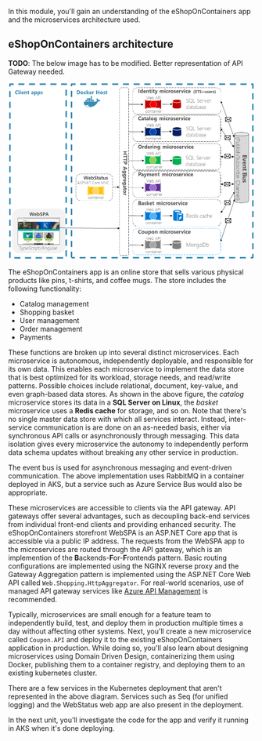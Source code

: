 In this module, you'll gain an understanding of the eShopOnContainers app and the microservices architecture used.

## eShopOnContainers architecture

**TODO**: The below image has to be modified. Better representation of API Gateway needed.

![eShop application architecture](../media/temp/eshop-architecture.png)

The eShopOnContainers app is an online store that sells various physical products like pins, t-shirts, and coffee mugs. The store includes the following functionality:

* Catalog management
* Shopping basket
* User management
* Order management
* Payments

These functions are broken up into several distinct microservices. Each microservice is autonomous, independently deployable, and responsible for its own data. This enables each microservice to implement the data store that is best optimized for its workload, storage needs, and read/write patterns. Possible choices include relational, document, key-value, and even graph-based data stores. As shown in the above figure, the *catalog* microservice stores its data in a **SQL Server on Linux**, the *basket* microservice uses a **Redis cache** for storage, and so on. Note that there's no single master data store with which all services interact. Instead, inter-service communication is are done on an as-needed basis, either via synchronous API calls or asynchronously through messaging. This data isolation gives every microservice the autonomy to independently perform data schema updates without breaking any other service in production.

The event bus is used for asynchronous messaging and event-driven communication. The above implementation uses RabbitMQ in a container deployed in AKS, but a service such as Azure Service Bus would also be appropriate.

These microservices are accessible to clients via the API gateway. API gateways offer several advantages, such as decoupling back-end services from individual front-end clients and providing enhanced security. The eShopOnContainers storefront WebSPA is an ASP.NET Core app that is accessible via a public IP address. The requests from the WebSPA app to the microservices are routed through the API gateway, which is an implemention of the **B**ackends-**F**or-**F**rontends pattern. Basic routing configurations are implemented using the NGINX reverse proxy and the Gateway Aggregation pattern is implemented using the ASP.NET Core Web API called `Web.Shopping.HttpAggregator`. For real-world scenarios, use of managed API gateway services like [Azure API Management](https://azure.microsoft.com/services/api-management/) is recommended.

Typically, microservices are small enough for a feature team to independently build, test, and deploy them in production multiple times a day without affecting other systems. Next, you'll create a new microservice called `Coupon.API` and deploy it to the existing eShopOnContainers application in production. While doing so, you'll also learn about designing microservices using Domain Driven Design, containerizing them using Docker, publishing them to a container registry, and deploying them to an existing kubernetes cluster.

There are a few services in the Kubernetes deployment that aren't represented in the above diagram. Services such as Seq (for unified logging) and the WebStatus web app are also present in the deployment.

In the next unit, you'll investigate the code for the app and verify it running in AKS when it's done deploying.
